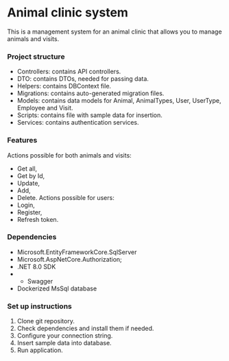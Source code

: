 # Animal clinic system
This is a management system for an animal clinic that allows you to manage animals and visits.
### Project structure
- Controllers: contains API controllers.
- DTO: contains DTOs, needed for passing data.
- Helpers: contains DBContext file.
- Migrations: contains auto-generated migration files.
- Models: contains data models for Animal, AnimalTypes, User, UserType, Employee and Visit.
- Scripts: contains file with sample data for insertion.
- Services: contains authentication services.
### Features
Actions possible for both animals and visits:
- Get all,
- Get by Id,
- Update,
- Add,
- Delete.
Actions possible for users:
- Login,
- Register,
- Refresh token.
### Dependencies
- Microsoft.EntityFrameworkCore.SqlServer
- Microsoft.AspNetCore.Authorization;
- .NET 8.0 SDK
- - Swagger
- Dockerized MsSql database
### Set up instructions
1. Clone git repository.
2. Check dependencies and install them if needed.
3. Configure your connection string.
4. Insert sample data into database.
5. Run application.
